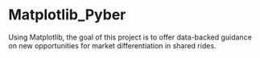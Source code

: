 # Matplotlib_Pyber
Using Matplotlib, the goal of this project is to offer data-backed guidance on new opportunities for market differentiation in shared rides.

